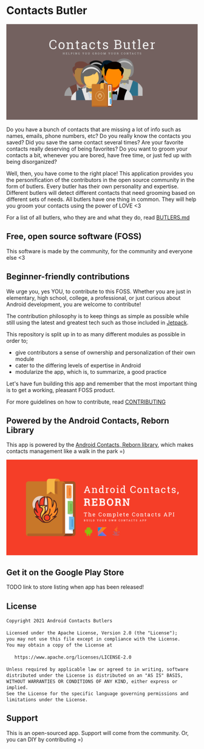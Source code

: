 # Contacts Butler

![Contacts Butler Banner](/banner.png)

Do you have a bunch of contacts that are missing a lot of info such as names, emails, phone numbers, 
etc? Do you really know the contacts you saved? Did you save the same contact several times? Are 
your favorite contacts really deserving of being favorites? Do you  want to groom your contacts a 
bit, whenever you are bored, have free time, or just fed up with being disorganized? 

Well, then, you have come to the right place! This application provides you the personification of 
the contributors in the open source community in the form of butlers. Every butler has their own 
personality and expertise. Different butlers will detect different contacts that need grooming based 
on different sets of needs. All butlers have one thing in common. They will help you groom your 
contacts using the power of LOVE <3

For a list of all butlers, who they are and what they do, read [BUTLERS.md](/BUTLERS.md)

## Free, open source software (FOSS)

This software is made by the community, for the community and everyone else <3

## Beginner-friendly contributions

We urge you, yes YOU, to contribute to this FOSS. Whether you are just in elementary, high school,
college, a professional, or just curious about Android development, you are welcome to contribute! 

The contribution philosophy is to keep things as simple as possible while still using the latest 
and greatest tech such as those included in [Jetpack](https://developer.android.com/jetpack).

This repository is split up in to as many different modules as possible in order to;

- give contributors a sense of ownership and personalization of their own module
- cater to the differing levels of expertise in Android
- modularize the app, which is, to summarize, a good practice

Let's have fun building this app and remember that the most important thing is to get a working, 
pleasant FOSS product.

For more guidelines on how to contribute, read [CONTRIBUTING](/CONTRIBUTING.md)

## Powered by the Android Contacts, Reborn Library

This app is powered by the [Android Contacts, Reborn library](https://github.com/vestrel00/contacts-android),
which makes contacts management like a walk in the park =) 

![Contacts, Reborn Banner](/powered-by-banner.png)

## Get it on the Google Play Store

TODO link to store listing when app has been released!

## License

    Copyright 2021 Android Contacts Butlers

    Licensed under the Apache License, Version 2.0 (the "License");
    you may not use this file except in compliance with the License.
    You may obtain a copy of the License at

       https://www.apache.org/licenses/LICENSE-2.0

    Unless required by applicable law or agreed to in writing, software
    distributed under the License is distributed on an "AS IS" BASIS,
    WITHOUT WARRANTIES OR CONDITIONS OF ANY KIND, either express or implied.
    See the License for the specific language governing permissions and
    limitations under the License.

## Support

This is an open-sourced app. Support will come from the community. Or, you can DIY by contributing =)